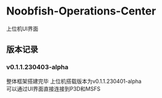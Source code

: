 # Noobfish-Operations-Center
上位机UI界面

## 版本记录
### v0.1.1.230403-alpha
整体框架搭建完毕
上位机搭载版本为v0.1.1.230401-alpha  
可以通过UI界面直接连接到P3D和MSFS
